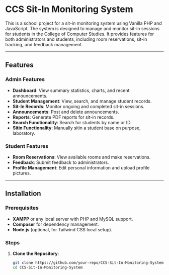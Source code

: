 # CCS Sit-In Monitoring System

This is a school project for a sit-in monitoring system using Vanilla PHP and JavaScript. The system is designed to manage and monitor sit-in sessions for students in the College of Computer Studies. It provides features for both administrators and students, including room reservations, sit-in tracking, and feedback management.

---

## Features

### Admin Features
- **Dashboard**: View summary statistics, charts, and recent announcements.
- **Student Management**: View, search, and manage student records.
- **Sit-In Records**: Monitor ongoing and completed sit-in sessions.
- **Announcements**: Post and delete announcements.
- **Reports**: Generate PDF reports for sit-in records.
- **Search Functionality**: Search for students by name or ID.
- **Sitin Functionality**: Manually sitin a student base on purpose, laboratory.

### Student Features
- **Room Reservations**: View available rooms and make reservations.
- **Feedback**: Submit feedback to administrators.
- **Profile Management**: Edit personal information and upload profile pictures.

---

## Installation

### Prerequisites
- **XAMPP** or any local server with PHP and MySQL support.
- **Composer** for dependency management.
- **Node.js** (optional, for Tailwind CSS local setup).

### Steps
1. **Clone the Repository**:
   ```bash
   git clone https://github.com/your-repo/CCS-Sit-In-Monitoring-System.git
   cd CCS-Sit-In-Monitoring-System
   ```
